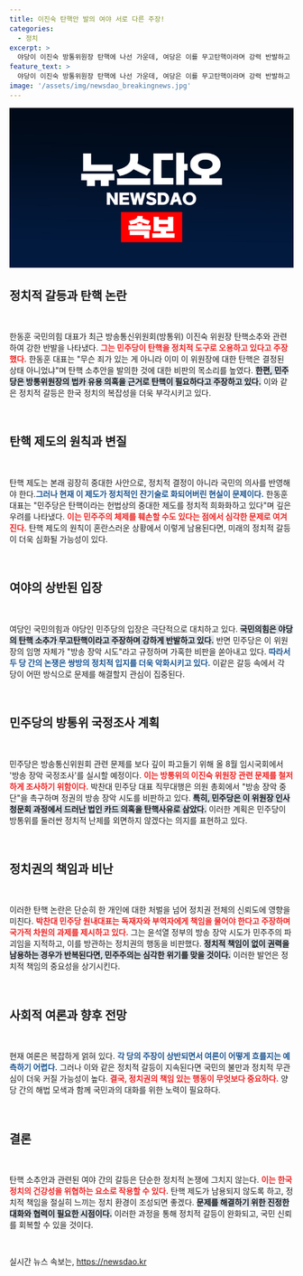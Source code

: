 ```yaml
---
title: 이진숙 탄핵안 발의 여야 서로 다른 주장!
categories:
  - 정치
excerpt: >
  야당이 이진숙 방통위원장 탄핵에 나선 가운데, 여당은 이를 무고탄핵이라며 강력 반발하고 있다. 민주당은 방송 장악 시도를 비판하며 탄핵 소추안을 발의, 정치적 갈등이 심화되고 있다. 클릭이 필요하다!
feature_text: >
  야당이 이진숙 방통위원장 탄핵에 나선 가운데, 여당은 이를 무고탄핵이라며 강력 반발하고 있다. 민주당은 방송 장악 시도를 비판하며 탄핵 소추안을 발의, 정치적 갈등이 심화되고 있다. 클릭이 필요하다!
image: '/assets/img/newsdao_breakingnews.jpg'
---
```


<p><img src="/assets/img/newsdao_breakingnews.jpg" alt="bookingtag 속보" /></p>

<h2 data-ke-size="size26">정치적 갈등과 탄핵 논란</h2>

<p data-ke-size="size16">&nbsp;</p>

<p>한동훈 국민의힘 대표가 최근 방송통신위원회(방통위) 이진숙 위원장 탄핵소추와 관련하여 강한 반발을 나타냈다. <b><span style="color: #ee2323;">그는 민주당이 탄핵을 정치적 도구로 오용하고 있다고 주장했다.</span></b> 한동훈 대표는 "무슨 죄가 있는 게 아니라 이미 이 위원장에 대한 탄핵은 결정된 상태 아니었냐"며 탄핵 소추안을 발의한 것에 대한 비판의 목소리를 높였다. <b><span style="background-color: #21538527;">한편, 민주당은 방통위원장의 법카 유용 의혹을 근거로 탄핵이 필요하다고 주장하고 있다.</span></b> 이와 같은 정치적 갈등은 한국 정치의 복잡성을 더욱 부각시키고 있다.</p>

<p data-ke-size="size16">&nbsp;</p>

<h2 data-ke-size="size26">탄핵 제도의 원칙과 변질</h2>

<p data-ke-size="size16">&nbsp;</p>

<p>탄핵 제도는 본래 굉장히 중대한 사안으로, 정치적 결정이 아니라 국민의 의사를 반영해야 한다.<b><span style="color: #1a5490;">그러나 현재 이 제도가 정치적인 잔기술로 화되어버린 현실이 문제이다.</span></b> 한동훈 대표는 "민주당은 탄핵이라는 헌법상의 중대한 제도를 정치적 희화화하고 있다"며 깊은 우려를 나타냈다. <b><span style="color: #ee2323;">이는 민주주의 체제를 훼손할 수도 있다는 점에서 심각한 문제로 여겨진다.</span></b> 탄핵 제도의 원칙이 혼란스러운 상황에서 이렇게 남용된다면, 미래의 정치적 갈등이 더욱 심화될 가능성이 있다.</p>

<p data-ke-size="size16">&nbsp;</p>

<h2 data-ke-size="size26">여야의 상반된 입장</h2>

<p data-ke-size="size16">&nbsp;</p>

<p>여당인 국민의힘과 야당인 민주당의 입장은 극단적으로 대치하고 있다. <b><span style="background-color: #21538527;">국민의힘은 야당의 탄핵 소추가 무고탄핵이라고 주장하며 강하게 반발하고 있다.</span></b> 반면 민주당은 이 위원장의 임명 자체가 "방송 장악 시도"라고 규정하며 가혹한 비판을 쏟아내고 있다. <b><span style="color: #1a5490;">따라서 두 당 간의 논쟁은 쌍방의 정치적 입지를 더욱 악화시키고 있다.</span></b> 이같은 갈등 속에서 각 당이 어떤 방식으로 문제를 해결할지 관심이 집중된다.</p>

<p data-ke-size="size16">&nbsp;</p>

<h2 data-ke-size="size26">민주당의 방통위 국정조사 계획</h2>

<p data-ke-size="size16">&nbsp;</p>

<p>민주당은 방송통신위원회 관련 문제를 보다 깊이 파고들기 위해 올 8월 임시국회에서 '방송 장악 국정조사'를 실시할 예정이다. <b><span style="color: #ee2323;">이는 방통위의 이진숙 위원장 관련 문제를 철저하게 조사하기 위함이다.</span></b> 박찬대 민주당 대표 직무대행은 의원 총회에서 "방송 장악 중단"을 촉구하며 정권의 방송 장악 시도를 비판하고 있다. <b><span style="background-color: #21538527;">특히, 민주당은 이 위원장 인사청문회 과정에서 드러난 법인 카드 의혹을 탄핵사유로 삼았다.</span></b> 이러한 계획은 민주당이 방통위를 둘러싼 정치적 난제를 외면하지 않겠다는 의지를 표현하고 있다.</p>

<p data-ke-size="size16">&nbsp;</p>

<h2 data-ke-size="size26">정치권의 책임과 비난</h2>

<p data-ke-size="size16">&nbsp;</p>

<p>이러한 탄핵 논란은 단순히 한 개인에 대한 처벌을 넘어 정치권 전체의 신뢰도에 영향을 미친다. <b><span style="color: #ee2323;">박찬대 민주당 원내대표는 독재자와 부역자에게 책임을 물어야 한다고 주장하며 국가적 차원의 과제를 제시하고 있다.</span></b> 그는 윤석열 정부의 방송 장악 시도가 민주주의 파괴임을 지적하고, 이를 방관하는 정치권의 행동을 비판했다. <b><span style="background-color: #21538527;">정치적 책임이 없이 권력을 남용하는 경우가 반복된다면, 민주주의는 심각한 위기를 맞을 것이다.</span></b> 이러한 발언은 정치적 책임의 중요성을 상기시킨다.</p>

<p data-ke-size="size16">&nbsp;</p>

<h2 data-ke-size="size26">사회적 여론과 향후 전망</h2>

<p data-ke-size="size16">&nbsp;</p>

<p>현재 여론은 복잡하게 얽혀 있다. <b><span style="color: #1a5490;">각 당의 주장이 상반되면서 여론이 어떻게 흐를지는 예측하기 어렵다.</span></b> 그러나 이와 같은 정치적 갈등이 지속된다면 국민의 불만과 정치적 무관심이 더욱 커질 가능성이 높다. <b><span style="color: #ee2323;">결국, 정치권의 책임 있는 행동이 무엇보다 중요하다.</span></b> 양당 간의 해법 모색과 함께 국민과의 대화를 위한 노력이 필요하다.</p>

<p data-ke-size="size16">&nbsp;</p>

<h2 data-ke-size="size26">결론</h2>

<p data-ke-size="size16">&nbsp;</p>

<p>탄핵 소추안과 관련된 여야 간의 갈등은 단순한 정치적 논쟁에 그치지 않는다. <b><span style="color: #ee2323;">이는 한국 정치의 건강성을 위협하는 요소로 작용할 수 있다.</span></b> 탄핵 제도가 남용되지 않도록 하고, 정치적 책임을 절실히 느끼는 정치 환경이 조성되면 좋겠다. <b><span style="background-color: #21538527;">문제를 해결하기 위한 진정한 대화와 협력이 필요한 시점이다.</span></b> 이러한 과정을 통해 정치적 갈등이 완화되고, 국민 신뢰를 회복할 수 있을 것이다.</p>

<p data-ke-size="size16">&nbsp;</p>
실시간 뉴스 속보는, <a href="https://newsdao.kr" rel="dofollow">https://newsdao.kr</a>


